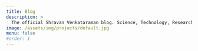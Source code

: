 ```yaml
---
title: Blog
description: >
  The official Shravan Venkataraman blog. Science, Technology, Research, and stuff.
image: /assets/img/projects/default.jpg
menu: false
#order: 1
---
```

